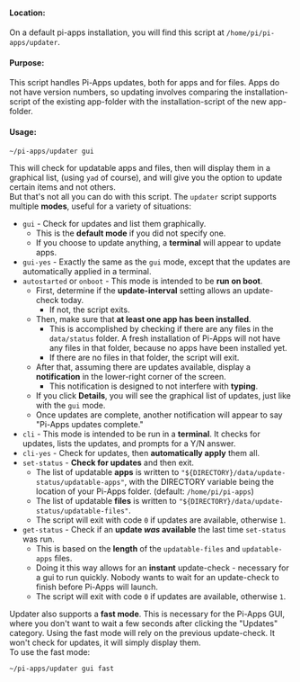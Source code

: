 #### Location:
On a default pi-apps installation, you will find this script at `/home/pi/pi-apps/updater`. 
#### Purpose:
This script handles Pi-Apps updates, both for apps and for files. Apps do not have version numbers, so updating involves comparing the installation-script of the existing app-folder with the installation-script of the new app-folder.
#### Usage:
```bash
~/pi-apps/updater gui
```
This will check for updatable apps and files, then will display them in a graphical list, (using `yad` of course), and will give you the option to update certain items and not others.  
But that's not all you can do with this script. The `updater` script supports multiple **modes**, useful for a variety of situations:
- `gui` - Check for updates and list them graphically.
  - This is the **default mode** if you did not specify one.
  - If you choose to update anything, a **terminal** will appear to update apps.
- `gui-yes` - Exactly the same as the `gui` mode, except that the updates are automatically applied in a terminal.
- `autostarted` or `onboot` - This mode is intended to be **run on boot**.
  - First, determine if the **update-interval** setting allows an update-check today.
    - If not, the script exits.
  - Then, make sure that **at least one app has been installed**.
    - This is accomplished by checking if there are any files in the `data/status` folder.
    A fresh installation of Pi-Apps will not have any files in that folder, because no apps have been installed yet.
    - If there are no files in that folder, the script will exit.
  - After that, assuming there are updates available, display a **notification** in the lower-right corner of the screen.
    - This notification is designed to not interfere with **typing**.
  - If you click **Details**, you will see the graphical list of updates, just like with the `gui` mode.
  - Once updates are complete, another notification will appear to say "Pi-Apps updates complete."
- `cli` - This mode is intended to be run in a **terminal**. It checks for updates, lists the updates, and prompts for a Y/N answer.
- `cli-yes` - Check for updates, then **automatically apply** them all.
- `set-status` - **Check for updates** and then exit.
  - The list of updatable **apps** is written to `"${DIRECTORY}/data/update-status/updatable-apps"`, with the DIRECTORY variable being the location of your Pi-Apps folder. (default: `/home/pi/pi-apps`)
  - The list of updatable **files** is written to `"${DIRECTORY}/data/update-status/updatable-files"`.
  - The script will exit with code `0` if updates are available, otherwise `1`.
- `get-status` - Check if an **update *was* available** the last time `set-status` was run.
  - This is based on the **length** of the `updatable-files` and `updatable-apps` files.
  - Doing it this way allows for an **instant** update-check - necessary for a gui to run quickly. Nobody wants to wait for an update-check to finish before Pi-Apps will launch.
  - The script will exit with code `0` if updates are available, otherwise `1`.

Updater also supports a **fast mode**. This is necessary for the Pi-Apps GUI, where you don't want to wait a few seconds after clicking the "Updates" category. Using the fast mode will rely on the previous update-check. It won't check for updates, it will simply display them.  
To use the fast mode:
```bash
~/pi-apps/updater gui fast
```
